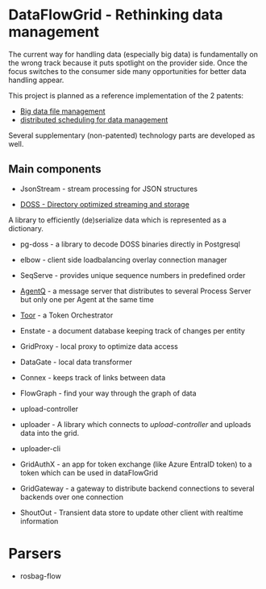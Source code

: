 # DataFlowGrid - Rethinking data management

The current way for handling data (especially big data) is fundamentally on the wrong track
because it puts spotlight on the provider side. Once the focus
switches to the consumer side many opportunities for better
data handling appear.

This project is planned as a reference implementation of the 2 patents:
- [Big data file management](https://register.dpma.de/DPMAregister/pat/register?AKZ=1020242021423)
- [distributed scheduling for data management](https://register.dpma.de/DPMAregister/pat/register?AKZ=1020242021563)

Several supplementary (non-patented) technology parts are developed as well.

## Main components

- JsonStream - stream processing for JSON structures

- [DOSS - Directory optimized streaming and storage](doss/README.md)

A library to efficiently (de)serialize data which is represented as a dictionary.

- pg-doss - a library to decode DOSS binaries directly in Postgresql

- elbow - client side loadbalancing overlay connection manager

- SeqServe - provides unique sequence numbers in predefined order

- [AgentQ](agentq/README.md) - a message server that distributes to several Process Server but only one per Agent at the same time

-  [Toor](toor/README.md) - a Token Orchestrator

- Enstate - a document database keeping track of changes per entity

- GridProxy - local proxy to optimize data access

- DataGate - local data transformer

- Connex - keeps track of links between data

- FlowGraph - find your way through the graph of data

- upload-controller

- uploader - A library which connects to *upload-controller* and uploads data into the grid.

- uploader-cli

- GridAuthX - an app for token exchange (like Azure EntraID token) to a token which can be used in dataFlowGrid

- GridGateway - a gateway to distribute backend connections to several backends over one connection

- ShoutOut - Transient data store to update other client with realtime information

# Parsers

- rosbag-flow